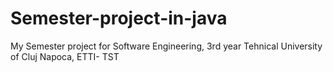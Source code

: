 # Semester-project-in-java
My Semester project for Software Engineering, 3rd year
Tehnical University of Cluj Napoca, ETTI- TST

